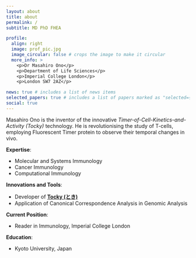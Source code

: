 ```yaml
---
layout: about
title: about
permalink: /
subtitle: MD PhD FHEA

profile:
  align: right
  image: prof_pic.jpg
  image_circular: false # crops the image to make it circular
  more_info: >
    <p>Dr Masahiro Ono</p>
    <p>Department of Life Sciences</p>
    <p>Imperial College London</p>
    <p>London SW7 2AZ</p>

news: true # includes a list of news items
selected_papers: true # includes a list of papers marked as "selected={true}"
social: true
---
```


Masahiro Ono is the inventor of the innovative *Timer-of-Cell-Kinetics-and-Activity (Tocky)* technology. He is revolutionising the study of T-cells, employing Fluorescent Timer protein to observe their temporal changes in vivo.

**Expertise**: 

- Molecular and Systems Immunology
- Cancer Immunology
- Computational Immunology

**Innovations and Tools**: 

- Developer of **[Tocky (とき)](https://bit.ly/3wvqUsx)**
- Application of Canonical Correspondence Analysis in Genomic Analysis

**Current Position**:

- Reader in Immunology, Imperial College London

**Education**:

- Kyoto University, Japan

